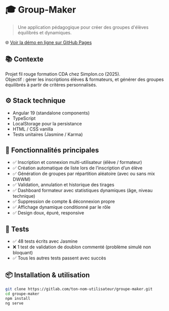 # 🎓 Group-Maker

> Une application pédagogique pour créer des groupes d'élèves équilibrés et dynamiques.

🌐 [Voir la démo en ligne sur GitHub Pages](https://imanebarbeche.github.io/groupe-maker/)

## 📚 Contexte

Projet fil rouge formation CDA chez Simplon.co (2025).  
Objectif : gérer les inscriptions élèves & formateurs, et générer des groupes équilibrés à partir de critères personnalisés.

## ⚙️ Stack technique

- Angular 19 (standalone components)
- TypeScript
- LocalStorage pour la persistance
- HTML / CSS vanilla
- Tests unitaires (Jasmine / Karma)

## 🚀 Fonctionnalités principales

- ✅ Inscription et connexion multi-utilisateur (élève / formateur)
- ✅ Création automatique de liste lors de l’inscription d’un élève
- ✅ Génération de groupes par répartition aléatoire (avec ou sans mix DWWM)
- ✅ Validation, annulation et historique des tirages
- ✅ Dashboard formateur avec statistiques dynamiques (âge, niveau technique)
- ✅ Suppression de compte & déconnexion propre
- ✅ Affichage dynamique conditionné par le rôle
- ✅ Design doux, épuré, responsive


## 🧪 Tests

- ✅ 48 tests écrits avec Jasmine
- ❌ 1 test de validation de doublon commenté (problème simulé non bloquant)
- ✅ Tous les autres tests passent avec succès

## 📦 Installation & utilisation

```bash
git clone https://gitlab.com/ton-nom-utilisateur/groupe-maker.git
cd groupe-maker
npm install
ng serve
